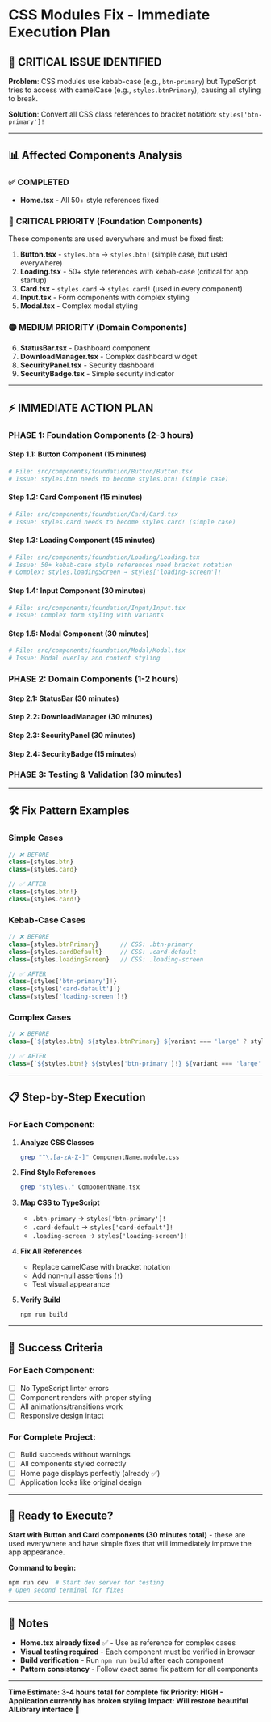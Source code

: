 # CSS Modules Fix - Immediate Execution Plan

## 🚨 **CRITICAL ISSUE IDENTIFIED**

**Problem**: CSS modules use kebab-case (e.g., `btn-primary`) but TypeScript tries to access with camelCase (e.g., `styles.btnPrimary`), causing all styling to break.

**Solution**: Convert all CSS class references to bracket notation: `styles['btn-primary']!`

---

## 📊 **Affected Components Analysis**

### ✅ **COMPLETED**

- **Home.tsx** - All 50+ style references fixed

### 🔴 **CRITICAL PRIORITY (Foundation Components)**

These components are used everywhere and must be fixed first:

1. **Button.tsx** - `styles.btn` → `styles.btn!` (simple case, but used everywhere)
2. **Loading.tsx** - 50+ style references with kebab-case (critical for app startup)
3. **Card.tsx** - `styles.card` → `styles.card!` (used in every component)
4. **Input.tsx** - Form components with complex styling
5. **Modal.tsx** - Complex modal styling

### 🟡 **MEDIUM PRIORITY (Domain Components)**

6. **StatusBar.tsx** - Dashboard component
7. **DownloadManager.tsx** - Complex dashboard widget
8. **SecurityPanel.tsx** - Security dashboard
9. **SecurityBadge.tsx** - Simple security indicator

---

## ⚡ **IMMEDIATE ACTION PLAN**

### **PHASE 1: Foundation Components (2-3 hours)**

#### **Step 1.1: Button Component (15 minutes)**

```bash
# File: src/components/foundation/Button/Button.tsx
# Issue: styles.btn needs to become styles.btn! (simple case)
```

#### **Step 1.2: Card Component (15 minutes)**

```bash
# File: src/components/foundation/Card/Card.tsx
# Issue: styles.card needs to become styles.card! (simple case)
```

#### **Step 1.3: Loading Component (45 minutes)**

```bash
# File: src/components/foundation/Loading/Loading.tsx
# Issue: 50+ kebab-case style references need bracket notation
# Complex: styles.loadingScreen → styles['loading-screen']!
```

#### **Step 1.4: Input Component (30 minutes)**

```bash
# File: src/components/foundation/Input/Input.tsx
# Issue: Complex form styling with variants
```

#### **Step 1.5: Modal Component (30 minutes)**

```bash
# File: src/components/foundation/Modal/Modal.tsx
# Issue: Modal overlay and content styling
```

### **PHASE 2: Domain Components (1-2 hours)**

#### **Step 2.1: StatusBar** (30 minutes)

#### **Step 2.2: DownloadManager** (30 minutes)

#### **Step 2.3: SecurityPanel** (30 minutes)

#### **Step 2.4: SecurityBadge** (15 minutes)

### **PHASE 3: Testing & Validation** (30 minutes)

---

## 🛠 **Fix Pattern Examples**

### **Simple Cases**

```typescript
// ❌ BEFORE
class={styles.btn}
class={styles.card}

// ✅ AFTER
class={styles.btn!}
class={styles.card!}
```

### **Kebab-Case Cases**

```typescript
// ❌ BEFORE
class={styles.btnPrimary}      // CSS: .btn-primary
class={styles.cardDefault}     // CSS: .card-default
class={styles.loadingScreen}   // CSS: .loading-screen

// ✅ AFTER
class={styles['btn-primary']!}
class={styles['card-default']!}
class={styles['loading-screen']!}
```

### **Complex Cases**

```typescript
// ❌ BEFORE
class={`${styles.btn} ${styles.btnPrimary} ${variant === 'large' ? styles.btnLg : ''}`}

// ✅ AFTER
class={`${styles.btn!} ${styles['btn-primary']!} ${variant === 'large' ? styles['btn-lg']! : ''}`}
```

---

## 📋 **Step-by-Step Execution**

### **For Each Component:**

1. **Analyze CSS Classes**

   ```bash
   grep "^\.[a-zA-Z-]" ComponentName.module.css
   ```

2. **Find Style References**

   ```bash
   grep "styles\." ComponentName.tsx
   ```

3. **Map CSS to TypeScript**

   - `.btn-primary` → `styles['btn-primary']!`
   - `.card-default` → `styles['card-default']!`
   - `.loading-screen` → `styles['loading-screen']!`

4. **Fix All References**

   - Replace camelCase with bracket notation
   - Add non-null assertions (`!`)
   - Test visual appearance

5. **Verify Build**
   ```bash
   npm run build
   ```

---

## 🎯 **Success Criteria**

### **For Each Component:**

- [ ] No TypeScript linter errors
- [ ] Component renders with proper styling
- [ ] All animations/transitions work
- [ ] Responsive design intact

### **For Complete Project:**

- [ ] Build succeeds without warnings
- [ ] All components styled correctly
- [ ] Home page displays perfectly (already ✅)
- [ ] Application looks like original design

---

## 🚀 **Ready to Execute?**

**Start with Button and Card components (30 minutes total)** - these are used everywhere and have simple fixes that will immediately improve the app appearance.

**Command to begin:**

```bash
npm run dev  # Start dev server for testing
# Open second terminal for fixes
```

---

## 📝 **Notes**

- **Home.tsx already fixed** ✅ - Use as reference for complex cases
- **Visual testing required** - Each component must be verified in browser
- **Build verification** - Run `npm run build` after each component
- **Pattern consistency** - Follow exact same fix pattern for all components

---

**Time Estimate: 3-4 hours total for complete fix**
**Priority: HIGH - Application currently has broken styling**
**Impact: Will restore beautiful AlLibrary interface** 🎨
